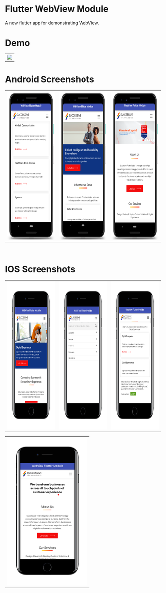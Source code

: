 # Flutter WebView Module
A new flutter app for demonstrating WebView.

# Demo
  <table>
  <tr>
  <td><img src="https://github.com/MarvelApps-Flutter/webview_demo/blob/master/working_demo/webview_demo.gif" height="480px"></td>
    </tr>
  </table>

# Android Screenshots

<table>
  <tr>
    <td><img src="https://github.com/MarvelApps-Flutter/webview_demo/blob/master/screenshots/android/android1.png" height="480px"></td>
    <td><img src="https://github.com/MarvelApps-Flutter/webview_demo/blob/master/screenshots/android/android2.png" height="480px"></td>
    <td><img src="https://github.com/MarvelApps-Flutter/webview_demo/blob/master/screenshots/android/android3.png" height="480px"></td>
  </tr>
 </table>

</br>

# IOS Screenshots

<table>
  <tr>
    <td><img src="https://github.com/MarvelApps-Flutter/webview_demo/blob/master/screenshots/ios/ios1.png" height="480px"></td>
    <td><img src="https://github.com/MarvelApps-Flutter/webview_demo/blob/master/screenshots/ios/ios2.png" height="480px"></td>
    <td><img src="https://github.com/MarvelApps-Flutter/webview_demo/blob/master/screenshots/ios/ios3.png" height="480px"></td>
  </tr>
 </table>

<table>
  <tr>
    <td><img src="https://github.com/MarvelApps-Flutter/webview_demo/blob/master/screenshots/ios/ios4.png" height="480px"></td>
    
  </tr>
 </table>
 
 
    
 
 
